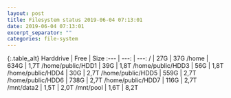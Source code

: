 ```yaml
---
layout: post
title: Filesystem status 2019-06-04 07:13:01
date: 2019-06-04 07:13:01
excerpt_separator: ""
categories: file-system
---
```

{:.table_alt}
Harddrive | Free | Size
:--- | ---: | ---:
/ | 27G | 37G
/home | 634G | 1,7T
/home/public/HDD1 | 39G | 1,8T
/home/public/HDD3 | 56G | 1,8T
/home/public/HDD4 | 30G | 2,7T
/home/public/HDD5 | 559G | 2,7T
/home/public/HDD6 | 738G | 2,7T
/home/public/HDD7 | 116G | 2,7T
/mnt/data2 | 1,5T | 2,0T
/mnt/pool | 1,6T | 8,2T
